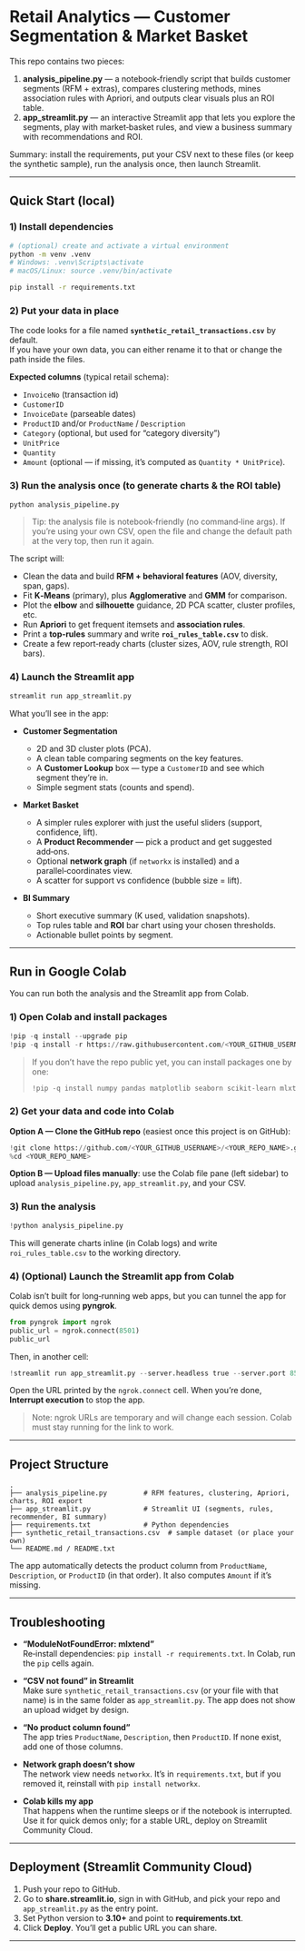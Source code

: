 Retail Analytics — Customer Segmentation & Market Basket
========================================================

This repo contains two pieces:

1) **analysis_pipeline.py** — a notebook‑friendly script that builds customer segments (RFM + extras), compares clustering methods, mines association rules with Apriori, and outputs clear visuals plus an ROI table.
2) **app_streamlit.py** — an interactive Streamlit app that lets you explore the segments, play with market‑basket rules, and view a business summary with recommendations and ROI.

Summary: install the requirements, put your CSV next to these files (or keep the synthetic sample), run the analysis once, then launch Streamlit.

---

Quick Start (local)
-------------------

### 1) Install dependencies

```bash
# (optional) create and activate a virtual environment
python -m venv .venv
# Windows: .venv\Scripts\activate
# macOS/Linux: source .venv/bin/activate

pip install -r requirements.txt
```

### 2) Put your data in place

The code looks for a file named **`synthetic_retail_transactions.csv`** by default.  
If you have your own data, you can either rename it to that or change the path inside the files.

**Expected columns** (typical retail schema):
- `InvoiceNo` (transaction id)
- `CustomerID`
- `InvoiceDate` (parseable dates)
- `ProductID` and/or `ProductName` / `Description`
- `Category` (optional, but used for “category diversity”)
- `UnitPrice`
- `Quantity`
- `Amount` (optional — if missing, it’s computed as `Quantity * UnitPrice`).

### 3) Run the analysis once (to generate charts & the ROI table)

```bash
python analysis_pipeline.py
```

> Tip: the analysis file is notebook‑friendly (no command‑line args). If you’re using your own CSV, open the file and change the default path at the very top, then run it again.

The script will:
- Clean the data and build **RFM + behavioral features** (AOV, diversity, span, gaps).
- Fit **K‑Means** (primary), plus **Agglomerative** and **GMM** for comparison.
- Plot the **elbow** and **silhouette** guidance, 2D PCA scatter, cluster profiles, etc.
- Run **Apriori** to get frequent itemsets and **association rules**.
- Print a **top‑rules** summary and write **`roi_rules_table.csv`** to disk.
- Create a few report‑ready charts (cluster sizes, AOV, rule strength, ROI bars).

### 4) Launch the Streamlit app

```bash
streamlit run app_streamlit.py
```

What you’ll see in the app:

- **Customer Segmentation**
  - 2D and 3D cluster plots (PCA).
  - A clean table comparing segments on the key features.
  - A **Customer Lookup** box — type a `CustomerID` and see which segment they’re in.
  - Simple segment stats (counts and spend).

- **Market Basket**
  - A simpler rules explorer with just the useful sliders (support, confidence, lift).
  - A **Product Recommender** — pick a product and get suggested add‑ons.
  - Optional **network graph** (if `networkx` is installed) and a parallel‑coordinates view.
  - A scatter for support vs confidence (bubble size = lift).

- **BI Summary**
  - Short executive summary (K used, validation snapshots).
  - Top rules table and **ROI** bar chart using your chosen thresholds.
  - Actionable bullet points by segment.

---

Run in Google Colab
-------------------

You can run both the analysis and the Streamlit app from Colab.

### 1) Open Colab and install packages

```python
!pip -q install --upgrade pip
!pip -q install -r https://raw.githubusercontent.com/<YOUR_GITHUB_USERNAME>/<YOUR_REPO_NAME>/main/requirements.txt
```

> If you don’t have the repo public yet, you can install packages one by one:
>
> ```python
> !pip -q install numpy pandas matplotlib seaborn scikit-learn mlxtend plotly streamlit networkx pyngrok
> ```

### 2) Get your data and code into Colab

**Option A — Clone the GitHub repo** (easiest once this project is on GitHub):

```python
!git clone https://github.com/<YOUR_GITHUB_USERNAME>/<YOUR_REPO_NAME>.git
%cd <YOUR_REPO_NAME>
```

**Option B — Upload files manually**: use the Colab file pane (left sidebar) to upload
`analysis_pipeline.py`, `app_streamlit.py`, and your CSV.

### 3) Run the analysis

```python
!python analysis_pipeline.py
```

This will generate charts inline (in Colab logs) and write `roi_rules_table.csv` to the working directory.

### 4) (Optional) Launch the Streamlit app from Colab

Colab isn’t built for long‑running web apps, but you can tunnel the app for quick demos using **pyngrok**.

```python
from pyngrok import ngrok
public_url = ngrok.connect(8501)
public_url
```

Then, in another cell:

```python
!streamlit run app_streamlit.py --server.headless true --server.port 8501
```

Open the URL printed by the `ngrok.connect` cell. When you’re done, **Interrupt execution** to stop the app.

> Note: ngrok URLs are temporary and will change each session. Colab must stay running for the link to work.

---

Project Structure
-----------------

```
.
├── analysis_pipeline.py         # RFM features, clustering, Apriori, charts, ROI export
├── app_streamlit.py             # Streamlit UI (segments, rules, recommender, BI summary)
├── requirements.txt             # Python dependencies
├── synthetic_retail_transactions.csv  # sample dataset (or place your own)
└── README.md / README.txt
```

The app automatically detects the product column from `ProductName`, `Description`, or `ProductID` (in that order).
It also computes `Amount` if it’s missing.

---

Troubleshooting
---------------

- **“ModuleNotFoundError: mlxtend”**  
  Re‑install dependencies: `pip install -r requirements.txt`. In Colab, run the `pip` cells again.

- **“CSV not found” in Streamlit**  
  Make sure `synthetic_retail_transactions.csv` (or your file with that name) is in the same folder as `app_streamlit.py`.
  The app does not show an upload widget by design.

- **“No product column found”**  
  The app tries `ProductName`, `Description`, then `ProductID`. If none exist, add one of those columns.

- **Network graph doesn’t show**  
  The network view needs `networkx`. It’s in `requirements.txt`, but if you removed it, reinstall with `pip install networkx`.

- **Colab kills my app**  
  That happens when the runtime sleeps or if the notebook is interrupted. Use it for quick demos only; for a stable URL, deploy on Streamlit Community Cloud.

---

Deployment (Streamlit Community Cloud)
--------------------------------------

1. Push your repo to GitHub.
2. Go to **share.streamlit.io**, sign in with GitHub, and pick your repo and `app_streamlit.py` as the entry point.
3. Set Python version to **3.10+** and point to **requirements.txt**.
4. Click **Deploy**. You’ll get a public URL you can share.

---




